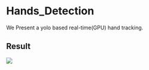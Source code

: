 # Hands_Detection
We Present a yolo based real-time(GPU) hand tracking. 

## Result
![](demo/demo_3.gif)

